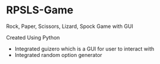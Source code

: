 # RPSLS-Game
Rock, Paper, Scissors, Lizard, Spock Game with GUI

Created Using Python
- Integrated guizero which is a GUI for user to interact with
- Integrated random option generator
